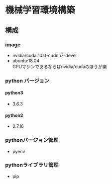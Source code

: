 # 機械学習環境構築
## 構成
### image
 - nvidia/cuda:10.0-cudnn7-devel
 - ubuntu:18.04  
 GPUマシンであるならばnvidia/cudaのほうが楽

### python バージョン
#### python3
  - 3.6.3
#### python2
  - 2.7.16
### pythonバージョン管理
- pyenv
### pythonライブラリ管理
- pip
